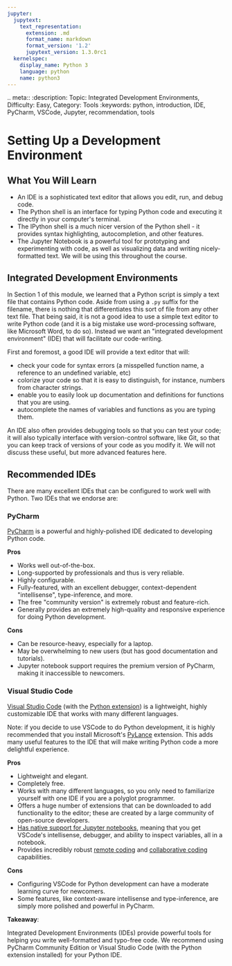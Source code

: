 ```yaml
---
jupyter:
  jupytext:
    text_representation:
      extension: .md
      format_name: markdown
      format_version: '1.2'
      jupytext_version: 1.3.0rc1
  kernelspec:
    display_name: Python 3
    language: python
    name: python3
---
```


<!-- #raw raw_mimetype="text/restructuredtext" -->
.. meta::
   :description: Topic: Integrated Development Environments, Difficulty: Easy, Category: Tools
   :keywords: python, introduction, IDE, PyCharm, VSCode, Jupyter, recommendation, tools
<!-- #endraw -->

# Setting Up a Development Environment
## What You Will Learn

- An IDE is a sophisticated text editor that allows you edit, run, and debug code. 
- The Python shell is an interface for typing Python code and executing it directly in your computer's terminal.
- The IPython shell is a much nicer version of the Python shell - it provides syntax highlighting, autocompletion, and other features.
- The Jupyter Notebook is a powerful tool for prototyping and experimenting with code, as well as visualizing data and writing nicely-formatted text. We will be using this throughout the course.


## Integrated Development Environments
In Section 1 of this module, we learned that a Python script is simply a text file that contains Python code. Aside from using a `.py` suffix for the filename, there is nothing that differentiates this sort of file from any other text file. That being said, it is not a good idea to use a simple text editor to write Python code (and it is a big mistake use word-processing software, like Microsoft Word, to do so). Instead we want an "integrated development environment" (IDE) that will facilitate our code-writing. 

First and foremost, a good IDE will provide a text editor that will:

- check your code for syntax errors (a misspelled function name, a reference to an undefined variable, etc)
- colorize your code so that it is easy to distinguish, for instance, numbers from character strings.
- enable you to easily look up documentation and definitions for functions that you are using.
- autocomplete the names of variables and functions as you are typing them.

An IDE also often provides debugging tools so that you can test your code; it will also typically interface with version-control software, like Git, so that you can keep track of versions of your code as you modify it. We will not discuss these useful, but more advanced features here.

## Recommended IDEs
There are many excellent IDEs that can be configured to work well with Python. Two IDEs that we endorse are:
 
### PyCharm

[PyCharm](https://www.jetbrains.com/pycharm/download) is a powerful and highly-polished IDE dedicated to developing Python code.

**Pros**

- Works well out-of-the-box.
- Long-supported by professionals and thus is very reliable.
- Highly configurable.
- Fully-featured, with an excellent debugger, context-dependent "intellisense", type-inference, and more.
- The free "community version" is extremely robust and feature-rich.
- Generally provides an extremely high-quality and responsive experience for doing Python development.

**Cons**

 - Can be resource-heavy, especially for a laptop.
 - May be overwhelming to new users (but has good documentation and tutorials).
 - Jupyter notebook support requires the premium version of PyCharm, making it inaccessible to newcomers.
 
### Visual Studio Code

[Visual Studio Code](https://code.visualstudio.com/) (with the [Python extension](https://code.visualstudio.com/docs/languages/python)) is a lightweight, highly customizable IDE that works with many different languages.

Note: if you decide to use VSCode to do Python development, it is highly recommended that you install Microsoft's [PyLance](https://marketplace.visualstudio.com/items?itemName=ms-python.vscode-pylance)
extension.
This adds many useful features to the IDE that will make writing Python code a more delightful experience. 

**Pros**

- Lightweight and elegant.
- Completely free.
- Works with many different languages, so you only need to familiarize yourself with one IDE if you are a polyglot programmer.
- Offers a huge number of extensions that can be downloaded to add functionality to the editor; these are created by a large community of open-source developers.
- [Has native support for Jupyter notebooks](https://code.visualstudio.com/docs/python/jupyter-support), meaning that you get VSCode's intellisense, debugger, and ability to inspect variables, all in a notebook.
- Provides incredibly robust [remote coding](https://code.visualstudio.com/docs/remote/remote-overview) and [collaborative coding](https://visualstudio.microsoft.com/services/live-share/) capabilities.

**Cons**

- Configuring VSCode for Python development can have a moderate learning curve for newcomers.
- Some features, like context-aware intellisense and type-inference, are simply more polished and powerful in PyCharm.

 
<div class="alert alert-info">

**Takeaway**:

Integrated Development Environments (IDEs) provide powerful tools for helping you write well-formatted and typo-free code. We recommend using PyCharm Community Edition or Visual Studio Code (with the Python extension installed) for your Python IDE. 
</div>
